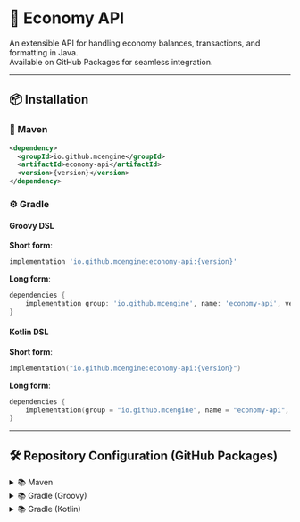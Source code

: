 # 💱 Economy API

An extensible API for handling economy balances, transactions, and formatting in Java.  
Available on GitHub Packages for seamless integration.

---

## 📦 Installation

### 🔧 Maven

```xml
<dependency>
  <groupId>io.github.mcengine</groupId>
  <artifactId>economy-api</artifactId>
  <version>{version}</version>
</dependency>
```

### ⚙️ Gradle

#### Groovy DSL

**Short form**:
```groovy
implementation 'io.github.mcengine:economy-api:{version}'
```

**Long form**:
```groovy
dependencies {
    implementation group: 'io.github.mcengine', name: 'economy-api', version: '{version}'
}
```

#### Kotlin DSL

**Short form**:
```kotlin
implementation("io.github.mcengine:economy-api:{version}")
```

**Long form**:
```kotlin
dependencies {
    implementation(group = "io.github.mcengine", name = "economy-api", version = "{version}")
}
```

---

## 🛠 Repository Configuration (GitHub Packages)

<details>
<summary>📚 Maven</summary>

```xml
<repositories>
  <repository>
    <id>github</id>
    <url>https://maven.pkg.github.com/MCEngine-API/economy</url>
  </repository>
</repositories>
```
</details>

<details>
<summary>📚 Gradle (Groovy)</summary>

```groovy
repositories {
    maven {
        url = uri("https://maven.pkg.github.com/MCEngine-API/economy")
    }
}
```
</details>

<details>
<summary>📚 Gradle (Kotlin)</summary>

```kotlin
repositories {
    maven {
        url = uri("https://maven.pkg.github.com/MCEngine-API/economy")
    }
}
```
</details>
